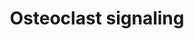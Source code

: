 ---
annotations:
- type: Pathway Ontology
  value: signaling pathway pertinent to development
- type: Pathway Ontology
  value: signaling pathway
- type: Cell Type Ontology
  value: osteoclast
authors:
- MaintBot
- Egonw
- Fehrhart
- Eweitz
description: ''
last-edited: 2021-05-24
organisms:
- Canis familiaris
redirect_from:
- /index.php/Pathway:WP1125
- /instance/WP1125
schema-jsonld:
- '@context': https://schema.org/
  '@id': https://wikipathways.github.io/pathways/WP1125.html
  '@type': Dataset
  creator:
    '@type': Organization
    name: WikiPathways
  description: ''
  keywords:
  - SLC9A1
  - ACP5
  - H+
  - TRPV5
  - CTSK
  - TNFRSF11A
  - Pi
  - TNFRSF11B
  - Ca2+
  - IFNB1
  - ITGB3
  - TNFSF11
  - OGR1
  - IFNAR1
  - SPP1
  - Na+
  - PDGFB
  - ATP6V1G1
  license: CC0
  name: Osteoclast signaling
seo: CreativeWork
title: Osteoclast signaling
wpid: WP1125
---